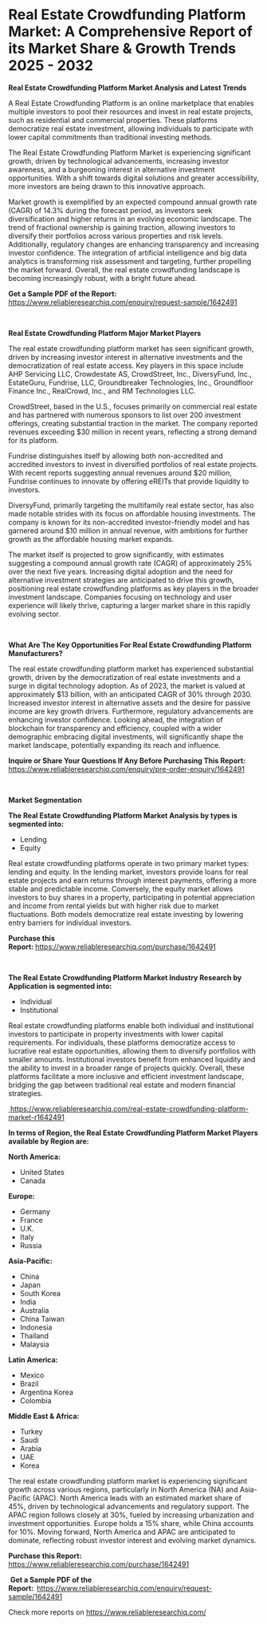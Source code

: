 <p><h1>Real Estate Crowdfunding Platform Market: A Comprehensive Report of its Market Share & Growth Trends 2025 - 2032</h1></p><p><strong>Real Estate Crowdfunding Platform Market Analysis and Latest Trends</strong></p>
<p><p>A Real Estate Crowdfunding Platform is an online marketplace that enables multiple investors to pool their resources and invest in real estate projects, such as residential and commercial properties. These platforms democratize real estate investment, allowing individuals to participate with lower capital commitments than traditional investing methods. </p><p>The Real Estate Crowdfunding Platform Market is experiencing significant growth, driven by technological advancements, increasing investor awareness, and a burgeoning interest in alternative investment opportunities. With a shift towards digital solutions and greater accessibility, more investors are being drawn to this innovative approach. </p><p>Market growth is exemplified by an expected compound annual growth rate (CAGR) of 14.3% during the forecast period, as investors seek diversification and higher returns in an evolving economic landscape. The trend of fractional ownership is gaining traction, allowing investors to diversify their portfolios across various properties and risk levels. Additionally, regulatory changes are enhancing transparency and increasing investor confidence. The integration of artificial intelligence and big data analytics is transforming risk assessment and targeting, further propelling the market forward. Overall, the real estate crowdfunding landscape is becoming increasingly robust, with a bright future ahead.</p></p>
<p><strong>Get a Sample PDF of the Report:&nbsp;</strong> <a href="https://www.reliableresearchiq.com/enquiry/request-sample/1642491?utm_campaign=3030&utm_medium=2&utm_source=Github&utm_content=ia&utm_term=11032025&utm_id=real-estate-crowdfunding-platform">https://www.reliableresearchiq.com/enquiry/request-sample/1642491</a></p>
<p>&nbsp;</p>
<p><strong>Real Estate Crowdfunding Platform Major Market Players</strong></p>
<p><p>The real estate crowdfunding platform market has seen significant growth, driven by increasing investor interest in alternative investments and the democratization of real estate access. Key players in this space include AHP Servicing LLC, Crowdestate AS, CrowdStreet, Inc., DiversyFund, Inc., EstateGuru, Fundrise, LLC, Groundbreaker Technologies, Inc., Groundfloor Finance Inc., RealCrowd, Inc., and RM Technologies LLC.</p><p>CrowdStreet, based in the U.S., focuses primarily on commercial real estate and has partnered with numerous sponsors to list over 200 investment offerings, creating substantial traction in the market. The company reported revenues exceeding $30 million in recent years, reflecting a strong demand for its platform. </p><p>Fundrise distinguishes itself by allowing both non-accredited and accredited investors to invest in diversified portfolios of real estate projects. With recent reports suggesting annual revenues around $20 million, Fundrise continues to innovate by offering eREITs that provide liquidity to investors.</p><p>DiversyFund, primarily targeting the multifamily real estate sector, has also made notable strides with its focus on affordable housing investments. The company is known for its non-accredited investor-friendly model and has garnered around $10 million in annual revenue, with ambitions for further growth as the affordable housing market expands.</p><p>The market itself is projected to grow significantly, with estimates suggesting a compound annual growth rate (CAGR) of approximately 25% over the next five years. Increasing digital adoption and the need for alternative investment strategies are anticipated to drive this growth, positioning real estate crowdfunding platforms as key players in the broader investment landscape. Companies focusing on technology and user experience will likely thrive, capturing a larger market share in this rapidly evolving sector.</p></p>
<p>&nbsp;</p>
<p><strong>What Are The Key Opportunities For Real Estate Crowdfunding Platform Manufacturers?</strong></p>
<p><p>The real estate crowdfunding platform market has experienced substantial growth, driven by the democratization of real estate investments and a surge in digital technology adoption. As of 2023, the market is valued at approximately $13 billion, with an anticipated CAGR of 30% through 2030. Increased investor interest in alternative assets and the desire for passive income are key growth drivers. Furthermore, regulatory advancements are enhancing investor confidence. Looking ahead, the integration of blockchain for transparency and efficiency, coupled with a wider demographic embracing digital investments, will significantly shape the market landscape, potentially expanding its reach and influence.</p></p>
<p><strong>Inquire or Share Your Questions If Any Before Purchasing This Report:</strong> <a href="https://www.reliableresearchiq.com/enquiry/pre-order-enquiry/1642491?utm_campaign=3030&utm_medium=2&utm_source=Github&utm_content=ia&utm_term=11032025&utm_id=real-estate-crowdfunding-platform">https://www.reliableresearchiq.com/enquiry/pre-order-enquiry/1642491</a></p>
<p>&nbsp;</p>
<p><strong>Market Segmentation</strong></p>
<p><strong>The Real Estate Crowdfunding Platform Market Analysis by types is segmented into:</strong></p>
<p><ul><li>Lending</li><li>Equity</li></ul></p>
<p><p>Real estate crowdfunding platforms operate in two primary market types: lending and equity. In the lending market, investors provide loans for real estate projects and earn returns through interest payments, offering a more stable and predictable income. Conversely, the equity market allows investors to buy shares in a property, participating in potential appreciation and income from rental yields but with higher risk due to market fluctuations. Both models democratize real estate investing by lowering entry barriers for individual investors.</p></p>
<p><strong>Purchase this Report:&nbsp;</strong><a href="https://www.reliableresearchiq.com/purchase/1642491?utm_campaign=3030&utm_medium=2&utm_source=Github&utm_content=ia&utm_term=11032025&utm_id=real-estate-crowdfunding-platform">https://www.reliableresearchiq.com/purchase/1642491</a></p>
<p>&nbsp;</p>
<p><strong>The Real Estate Crowdfunding Platform Market Industry Research by Application is segmented into:</strong></p>
<p><ul><li>Individual</li><li>Institutional</li></ul></p>
<p><p>Real estate crowdfunding platforms enable both individual and institutional investors to participate in property investments with lower capital requirements. For individuals, these platforms democratize access to lucrative real estate opportunities, allowing them to diversify portfolios with smaller amounts. Institutional investors benefit from enhanced liquidity and the ability to invest in a broader range of projects quickly. Overall, these platforms facilitate a more inclusive and efficient investment landscape, bridging the gap between traditional real estate and modern financial strategies.</p></p>
<p><a href="https://www.reliableresearchiq.com/real-estate-crowdfunding-platform-market-r1642491?utm_campaign=3030&utm_medium=2&utm_source=Github&utm_content=ia&utm_term=11032025&utm_id=real-estate-crowdfunding-platform">&nbsp;https://www.reliableresearchiq.com/real-estate-crowdfunding-platform-market-r1642491</a></p>
<p><strong>In terms of Region, the Real Estate Crowdfunding Platform Market Players available by Region are:</strong></p>
<p>
    <p> <strong> North America: </strong>
        <ul>
            <li>United States</li>
            <li>Canada</li>
        </ul>
        </p> 
    <p> <strong> Europe: </strong>
        <ul>
            <li>Germany</li>
            <li>France</li>
            <li>U.K.</li>
            <li>Italy</li>
            <li>Russia</li>
        </ul>
        </p> 
    <p> <strong> Asia-Pacific: </strong>
        <ul>
            <li>China</li>
            <li>Japan</li>
            <li>South Korea</li>
            <li>India</li>
            <li>Australia</li>
            <li>China Taiwan</li>
            <li>Indonesia</li>
            <li>Thailand</li>
            <li>Malaysia</li>
        </ul>
        </p> 
    <p> <strong> Latin America: </strong>
        <ul>
            <li>Mexico</li>
            <li>Brazil</li>
            <li>Argentina Korea</li>
            <li>Colombia</li>
        </ul>
        </p> 
    <p> <strong> Middle East & Africa: </strong>
        <ul>
            <li>Turkey</li>
            <li>Saudi</li>
            <li>Arabia</li>
            <li>UAE</li>
            <li>Korea</li>
        </ul>
    </p>
    </p>
<p><p>The real estate crowdfunding platform market is experiencing significant growth across various regions, particularly in North America (NA) and Asia-Pacific (APAC). North America leads with an estimated market share of 45%, driven by technological advancements and regulatory support. The APAC region follows closely at 30%, fueled by increasing urbanization and investment opportunities. Europe holds a 15% share, while China accounts for 10%. Moving forward, North America and APAC are anticipated to dominate, reflecting robust investor interest and evolving market dynamics.</p></p>
<p><strong>Purchase this Report: </strong><a href="https://www.reliableresearchiq.com/purchase/1642491?utm_campaign=3030&utm_medium=2&utm_source=Github&utm_content=ia&utm_term=11032025&utm_id=real-estate-crowdfunding-platform">https://www.reliableresearchiq.com/purchase/1642491</a></p>
<p>&nbsp;<strong>Get a Sample PDF of the Report:&nbsp;&nbsp;</strong><a href="https://www.reliableresearchiq.com/enquiry/request-sample/1642491?utm_campaign=3030&utm_medium=2&utm_source=Github&utm_content=ia&utm_term=11032025&utm_id=real-estate-crowdfunding-platform">https://www.reliableresearchiq.com/enquiry/request-sample/1642491</a></p>
<p><strong></strong></p>
<p>Check more reports on <a href="https://www.reliableresearchiq.com/?utm_campaign=3030&utm_medium=2&utm_source=Github&utm_content=ia&utm_term=11032025&utm_id=real-estate-crowdfunding-platform">https://www.reliableresearchiq.com/</a></p>